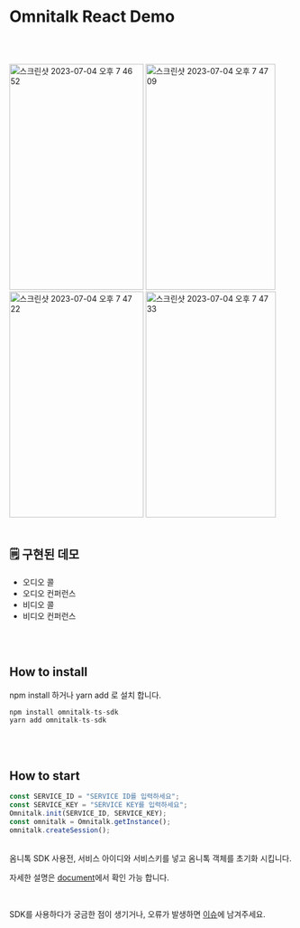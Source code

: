 # Omnitalk React Demo

<br><br>

<img width="238" height="400" alt="스크린샷 2023-07-04 오후 7 46 52" src="https://github.com/omnistory-labs/omnitalk.sdk/assets/125844802/2341d3ce-7014-4034-8f0d-24b1e2517ede">
<img width="230" height="400" alt="스크린샷 2023-07-04 오후 7 47 09" src="https://github.com/omnistory-labs/omnitalk.sdk/assets/125844802/18ad534e-3dac-4dd6-b815-d193e8fd5c6c">
<img width="238" height="400" alt="스크린샷 2023-07-04 오후 7 47 22" src="https://github.com/omnistory-labs/omnitalk.sdk/assets/125844802/4b2df644-52b5-40f9-be35-66002520f32e">
<img width="231" height="400" alt="스크린샷 2023-07-04 오후 7 47 33" src="https://github.com/omnistory-labs/omnitalk.sdk/assets/125844802/308152e2-f458-46b5-9554-63641af82dea">
<br><br>

## 🗒️ 구현된 데모

- 오디오 콜
- 오디오 컨퍼런스
- 비디오 콜
- 비디오 컨퍼런스

<br><br>

## How to install

npm install 하거나 yarn add 로 설치 합니다.

```JavaScript
npm install omnitalk-ts-sdk
yarn add omnitalk-ts-sdk
```

<br><br>

## How to start

```JavaScript
const SERVICE_ID = "SERVICE ID를 입력하세요";
const SERVICE_KEY = "SERVICE KEY를 입력하세요";
Omnitalk.init(SERVICE_ID, SERVICE_KEY);
const omnitalk = Omnitalk.getInstance();
omnitalk.createSession();
```

<br>
옴니톡 SDK 사용전, 서비스 아이디와 서비스키를 넣고 옴니톡 객체를 초기화 시킵니다.

<br>

자세한 설명은 <a href="https://docs.omnitalk.io">document</a>에서 확인 가능 합니다.

<br>

SDK를 사용하다가 궁금한 점이 생기거나, 오류가 발생하면 <a href="https://github.com/omnistory-labs/omnitalk.sdk/issues">이슈</a>에 남겨주세요.
